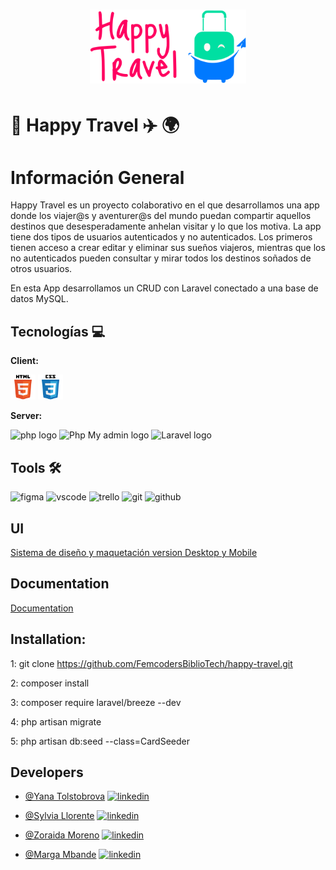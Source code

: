 <h1 align="center">
  <img src="public/assets/Logo.svg" alt= "Logo Happy Travel " width=250px> 
</h1> 


# 🧳 Happy Travel ✈️ 🌍 
# Información General
Happy Travel es un proyecto colaborativo en el que desarrollamos una app donde los viajer@s y aventurer@s del mundo puedan compartir aquellos destinos que desesperadamente anhelan visitar y lo que los motiva. La app tiene dos tipos de usuarios autenticados y no autenticados. Los primeros tienen acceso a crear editar y eliminar sus sueños viajeros, mientras que los no autenticados pueden consultar y mirar todos los destinos soñados de otros usuarios.

En esta App desarrollamos un CRUD con Laravel conectado a una base de datos MySQL.




## Tecnologías 💻 

**Client:** 
 <div> <img src="https://raw.githubusercontent.com/devicons/devicon/master/icons/html5/html5-original-wordmark.svg" alt="html5" width="40" height="40"/>
 <img src="https://raw.githubusercontent.com/devicons/devicon/master/icons/css3/css3-original-wordmark.svg" alt="css3" width="40" height="40"/> </div> 
 
**Server:** 
<div> <img src="https://upload.wikimedia.org/wikipedia/commons/2/27/PHP-logo.svg" alt="php logo" width="70"/>
 <img src="https://upload.wikimedia.org/wikipedia/commons/4/4f/PhpMyAdmin_logo.svg" alt="Php My admin logo" width="70" height="40"/>
 
 <img src="https://upload.wikimedia.org/wikipedia/commons/9/9a/Laravel.svg" alt="Laravel logo" width="70" height="40"/>
 
  </div> 

## Tools 🛠️
  <div>
<img src="https://www.vectorlogo.zone/logos/figma/figma-icon.svg" alt="figma" width="40" height="40"/>
<img src="https://w7.pngwing.com/pngs/512/824/png-transparent-visual-studio-code-hd-logo-thumbnail.png" alt="vscode" width="40" heigth="40"/>
<img src="https://w7.pngwing.com/pngs/115/721/png-transparent-trello-social-icons-icon.png" alt="trello" width="40" heigth="40"/>

<img src="https://www.vectorlogo.zone/logos/git-scm/git-scm-icon.svg" alt="git" width="40" height="40"/>

<img src="https://cdn-icons-png.flaticon.com/512/25/25231.png" alt="github" width="40" heigth="40"/> 

</div>


## UI
[Sistema de diseño y maquetación version Desktop y Mobile](https://www.figma.com/file/twPJOzEo5hZJZ7srsEt10y/HappyTravel?type=design&node-id=0-1&mode=design&t=KkxZXu3qusUvWcjD-0)


## Documentation

[Documentation](https://factoriaf5.notion.site/Happy-Travel-ff4dab653ede4302aa248adbf345c6e8)

## Installation:

1: git clone https://github.com/FemcodersBiblioTech/happy-travel.git

2: composer install

3: composer require laravel/breeze --dev

4: php artisan migrate

5: php artisan db:seed --class=CardSeeder


 ## Developers

- [@Yana Tolstobrova](https://github.com/yana-tolstobrova)
  [![linkedin](https://img.shields.io/badge/linkedin-0A66C2?style=for-the-badge&logo=linkedin&logoColor=white)](https://www.linkedin.com/in/yana-tolstobrova/)

- [@Sylvia Llorente](https://github.com/Sylviall81)
  [![linkedin](https://img.shields.io/badge/linkedin-0A66C2?style=for-the-badge&logo=linkedin&logoColor=white)](https://www.linkedin.com/in/sylviall81/)

- [@Zoraida Moreno](https://github.com/ZoraidaMorenoCadenas)
  [![linkedin](https://img.shields.io/badge/linkedin-0A66C2?style=for-the-badge&logo=linkedin&logoColor=white)](https://www.linkedin.com/in/zoraida-moreno/)

- [@Marga Mbande](https://www.github.com/octokatherine)
  [![linkedin](https://img.shields.io/badge/linkedin-0A66C2?style=for-the-badge&logo=linkedin&logoColor=white)](https://www.linkedin.com/)
